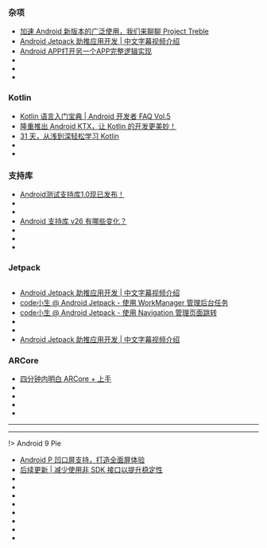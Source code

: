 ### 杂项

* [加速 Android 新版本的广泛使用，我们来聊聊 Project Treble
](https://mp.weixin.qq.com/s/TN1bLDA665Su7UpJqE4UyA)  
* [Android Jetpack 助推应用开发 | 中文字幕视频介绍](https://mp.weixin.qq.com/s/o_q4FgVJjYeP2OHEB8PjnQ)   
* [Android APP打开另一个APP完整逻辑实现](https://mp.weixin.qq.com/s/vRixyEzeAfOazfWAn02f2Q)  
* []()  
* []()  
* []()  

### Kotlin

* [Kotlin 语言入门宝典 | Android 开发者 FAQ Vol.5](https://mp.weixin.qq.com/s/MpJxeON1HV6GY78-FW8t2w)  
* [隆重推出 Android KTX，让 Kotlin 的开发更美妙！](https://mp.weixin.qq.com/s/2T7-FhCdnBnWxxBBV00ktQ)  
* [31 天，从浅到深轻松学习 Kotlin](https://mp.weixin.qq.com/s/1mp5F4A-pqkaRknY6kAKzA)  
* []()  
* []()  

### 支持库

* [Android测试支持库1.0现已发布！](https://mp.weixin.qq.com/s/HYAfcmVGYETUt61ntWHBYg)  
* []()  
* []()  
* [Android 支持库 v26 有哪些变化？](https://mp.weixin.qq.com/s/pU8uBrwCeUjQIPSQoF-MQQ)  
* []()  
* []()  
* []()  

### Jetpack

![]()

* [Android Jetpack 助推应用开发 | 中文字幕视频介绍](https://mp.weixin.qq.com/s/o_q4FgVJjYeP2OHEB8PjnQ)   
* [code小生 @ Android Jetpack - 使用 WorkManager 管理后台任务](https://mp.weixin.qq.com/s/Z_1qmXraIBboAcR8NGkpdQ)  
* [code小生 @ Android Jetpack - 使用 Navigation 管理页面跳转](https://mp.weixin.qq.com/s/gFFnTChoTiwSiBD8DTCQ_Q)  
* []()  
* []()  
* [Android Jetpack 助推应用开发 | 中文字幕视频介绍](https://mp.weixin.qq.com/s/o_q4FgVJjYeP2OHEB8PjnQ)  

### ARCore

* [四分钟内明白 ARCore + 上手](https://mp.weixin.qq.com/s/uZ-TsvRtQJg6kf0TrfgXWw)  
* []()  
* []()  
* []()  
* []()  

---

---

!> Android 9 Pie
  
* [Android P 凹口屏支持，打造全面屏体验](https://mp.weixin.qq.com/s/LyInks673YdHbXsDOD4inA)
* [后续更新 | 减少使用非 SDK 接口以提升稳定性](https://mp.weixin.qq.com/s/s7emrOIawReRX4G24WGAvw)  
* []()  
* []()  
* []()  
* []()  
* []()  
* []()  
* []()  
* []()